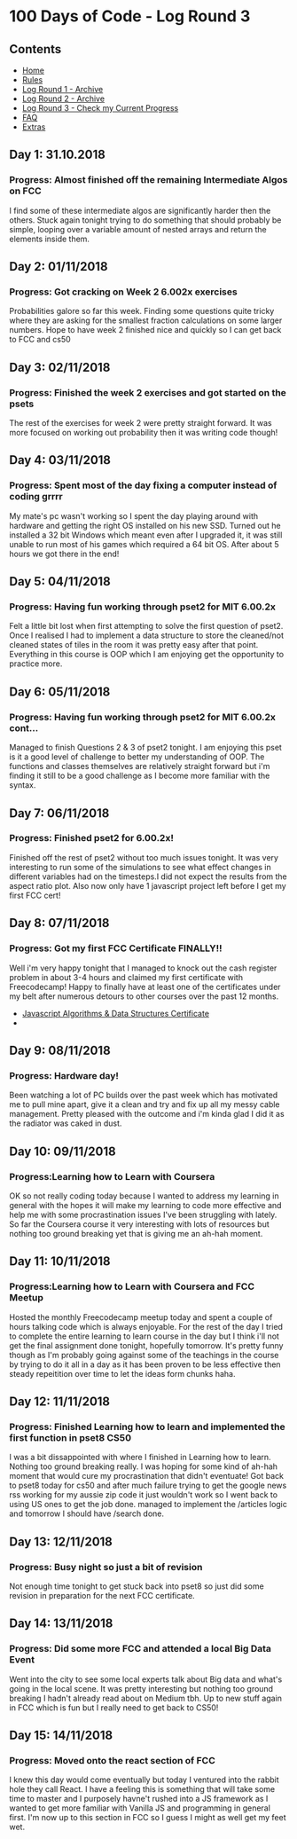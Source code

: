 # 100 Days of Code - Log Round 3

## Contents

* [Home](README.md)
* [Rules](rules.md)
* [Log Round 1 - Archive](LogR1.md)
* [Log Round 2 - Archive](LogR2.md)
* [Log Round 3 - Check my Current Progress](LogR3.md)
* [FAQ](FAQ.md)
* [Extras](Extras.md)

## Day 1: 31.10.2018

### Progress: Almost finished off the remaining Intermediate Algos on FCC

I find some of these intermediate algos are significantly harder then the others. Stuck 
again tonight trying to do something that should probably be simple, looping over a variable
amount of nested arrays and return the elements inside them. 

## Day 2: 01/11/2018

### Progress: Got cracking on Week 2 6.002x exercises

Probabilities galore so far this week. Finding some questions quite tricky where they are asking
for the smallest fraction calculations on some larger numbers. Hope to have week 2 finished nice and 
quickly so I can get back to FCC and cs50

## Day 3: 02/11/2018

### Progress: Finished the week 2 exercises and got started on the psets

The rest of the exercises for week 2 were pretty straight forward. It was more focused on working out 
probability then it was writing code though!

## Day 4: 03/11/2018

### Progress: Spent most of the day fixing a computer instead of coding grrrr

My mate's pc wasn't working so I spent the day playing around with hardware and getting the right OS installed
on his new SSD. Turned out he installed a 32 bit Windows which meant even after I upgraded it, it was still unable to
run most of his games which required a 64 bit OS. After about 5 hours we got there in the end!

## Day 5: 04/11/2018

### Progress: Having fun working through pset2 for MIT 6.00.2x

Felt a little bit lost when first attempting to solve the first question of pset2. Once I realised I had to 
implement a data structure to store the cleaned/not cleaned states of tiles in the room it was pretty easy
after that point. Everything in this course is OOP which I am enjoying get the opportunity to practice more.

## Day 6: 05/11/2018

### Progress: Having fun working through pset2 for MIT 6.00.2x cont...

Managed to finish Questions 2 & 3 of pset2 tonight. I am enjoying this pset is it a good level of challenge
to better my understanding of OOP. The functions and classes themselves are relatively straight forward but i'm
finding it still to be a good challenge as I become more familiar with the syntax.

## Day 7: 06/11/2018

### Progress: Finished pset2 for 6.00.2x!

Finished off the rest of pset2 without too much issues tonight. It was very interesting to run some
of the simulations to see what effect changes in different variables had on the timesteps.I did not expect
the results from the aspect ratio plot. Also now only have 1 javascript project left before I get my 
first FCC cert!

## Day 8: 07/11/2018

### Progress: Got my first FCC Certificate FINALLY!!

Well i'm very happy tonight that I managed to knock out the cash register problem in about 3-4 hours and 
claimed my first certificate with Freecodecamp! Happy to finally have at least one of the certificates
under my belt after numerous detours to other courses over the past 12 months.

- [Javascript Algorithms & Data Structures Certificate](https://www.freecodecamp.org/certification/arronk/javascript-algorithms-and-data-structures)
- 
## Day 9: 08/11/2018

### Progress: Hardware day!

Been watching a lot of PC builds over the past week which has motivated me to pull mine apart, give it 
a clean and try and fix up all my messy cable management. Pretty pleased with the outcome and i'm kinda 
glad I did it as the radiator was caked in dust.

## Day 10: 09/11/2018

### Progress:Learning how to Learn with Coursera

OK so not really coding today because I wanted to address my learning in general with the hopes
it will make my learning to code more effective and help me with some procrastination issues I've
been struggling with lately. So far the Coursera course it very interesting with lots of 
resources but nothing too ground breaking yet that is giving me an ah-hah moment.

## Day 11: 10/11/2018

### Progress:Learning how to Learn with Coursera and FCC Meetup

Hosted the monthly Freecodecamp meetup today and spent a couple of hours talking code which 
is always enjoyable. For the rest of the day I tried to complete the entire learning to learn course
in the day but I think i'll not get the final assignment done tonight, hopefully tomorrow. It's pretty funny
though as I'm probably going against some of the teachings in the course by trying to do it all in a day as it has
been proven to be less effective then steady repeitition over time to let the ideas form chunks haha. 

## Day 12: 11/11/2018

### Progress: Finished Learning how to learn and implemented the first function in pset8 CS50

I was a bit dissappointed with where I finished in Learning how to learn. Nothing too ground breaking 
really. I was hoping for some kind of ah-hah moment that would cure my procrastination that didn't 
eventuate! Got back to pset8 today for cs50 and after much failure trying to get the google news rss
working for my aussie zip code it just wouldn't work so I went back to using US ones to get the job 
done. managed to implement the /articles logic and tomorrow I should have /search done.

## Day 13: 12/11/2018

### Progress: Busy night so just a bit of revision

Not enough time tonight to get stuck back into pset8 so just did some revision in preparation
for the next FCC certificate.

## Day 14: 13/11/2018

### Progress: Did some more FCC and attended a local Big Data Event

Went into the city to see some local experts talk about Big data and what's going in the local scene.
It was pretty interesting but nothing too ground breaking I hadn't already read about on Medium tbh.
Up to new stuff again in FCC which is fun but I really need to get back to CS50!

## Day 15: 14/11/2018

### Progress: Moved onto the react section of FCC

I knew this day would come eventually but today I ventured into the rabbit hole they call React. I
have a feeling this is something that will take some time to master and I purposely havne't rushed into
a JS framework as I wanted to get more familiar with Vanilla JS and programming in general first. I'm
now up to this section in FCC so I guess I might as well get my feet wet.